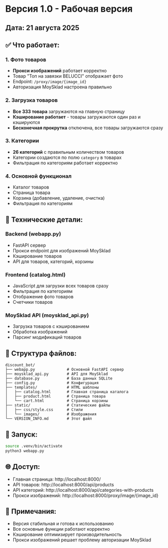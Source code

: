 # Версия 1.0 - Рабочая версия

## Дата: 21 августа 2025

## ✅ Что работает:

### 1. Фото товаров
- **Прокси изображений** работает корректно
- Товар "Топ на завязки BELUCCI" отображает фото
- Endpoint: `/proxy/image/{image_id}`
- Авторизация MoySklad настроена правильно

### 2. Загрузка товаров
- **Все 333 товара** загружаются на главную страницу
- **Кэширование работает** - товары загружаются один раз и кэшируются
- **Бесконечная прокрутка** отключена, все товары загружаются сразу

### 3. Категории
- **26 категорий** с правильным количеством товаров
- Категории создаются по полю `category` в товарах
- Фильтрация по категориям работает корректно

### 4. Основной функционал
- Каталог товаров
- Страница товара
- Корзина (добавление, удаление, очистка)
- Фильтрация по категориям

## 🔧 Технические детали:

### Backend (webapp.py)
- FastAPI сервер
- Прокси endpoint для изображений MoySklad
- Кэширование товаров
- API для товаров, категорий, корзины

### Frontend (catalog.html)
- JavaScript для загрузки всех товаров сразу
- Фильтрация по категориям
- Отображение фото товаров
- Счетчики товаров

### MoySklad API (moysklad_api.py)
- Загрузка товаров с кэшированием
- Обработка изображений
- Парсинг модификаций товаров

## 📁 Структура файлов:
```
discount_bot/
├── webapp.py              # Основной FastAPI сервер
├── moysklad_api.py        # API для MoySklad
├── database.py            # База данных SQLite
├── config.py              # Конфигурация
├── templates/             # HTML шаблоны
│   ├── catalog.html       # Главная страница каталога
│   ├── product.html       # Страница товара
│   └── cart.html          # Страница корзины
├── static/                # Статические файлы
│   ├── css/style.css      # Стили
│   └── images/            # Изображения
└── VERSION_INFO.md        # Этот файл
```

## 🚀 Запуск:
```bash
source .venv/bin/activate
python3 webapp.py
```

## 🌐 Доступ:
- Главная страница: http://localhost:8000/
- API товаров: http://localhost:8000/api/products
- API категорий: http://localhost:8000/api/categories-with-products
- Прокси изображений: http://localhost:8000/proxy/image/{image_id}

## 📝 Примечания:
- Версия стабильная и готова к использованию
- Все основные функции работают корректно
- Кэширование оптимизирует производительность
- Прокси изображений решает проблему авторизации MoySklad
